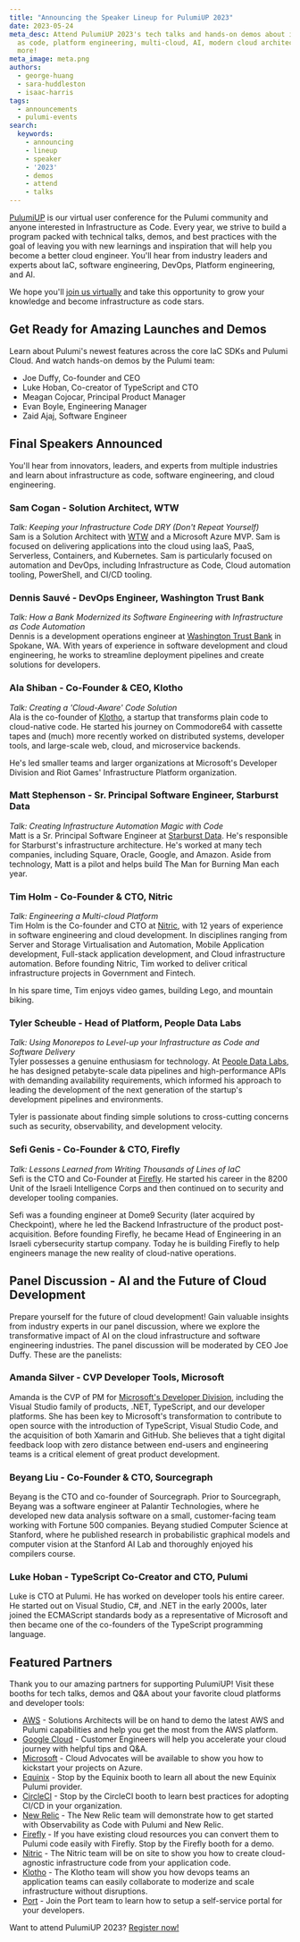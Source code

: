 ```yaml
---
title: "Announcing the Speaker Lineup for PulumiUP 2023"
date: 2023-05-24
meta_desc: Attend PulumiUP 2023's tech talks and hands-on demos about infrastructure
  as code, platform engineering, multi-cloud, AI, modern cloud architectures, and
  more!
meta_image: meta.png
authors:
  - george-huang
  - sara-huddleston
  - isaac-harris
tags:
  - announcements
  - pulumi-events
search:
  keywords:
    - announcing
    - lineup
    - speaker
    - '2023'
    - demos
    - attend
    - talks
---
```


[PulumiUP](https://www.pulumi.com/pulumi-up/) is our virtual user conference for the Pulumi community and anyone interested in Infrastructure as Code. Every year, we strive to build a program packed with technical talks, demos, and best practices with the goal of leaving you with new learnings and inspiration that will help you become a better cloud engineer. You'll hear from industry leaders and experts about IaC, software engineering, DevOps, Platform engineering, and AI.

We hope you'll [join us virtually](https://www.pulumi.com/pulumi-up/) and take this opportunity to grow your knowledge and become infrastructure as code stars.

## Get Ready for Amazing Launches and Demos

Learn about Pulumi's newest features across the core IaC SDKs and Pulumi Cloud.
And watch hands-on demos by the Pulumi team:

* Joe Duffy, Co-founder and CEO
* Luke Hoban, Co-creator of TypeScript and CTO
* Meagan Cojocar, Principal Product Manager
* Evan Boyle, Engineering Manager
* Zaid Ajaj, Software Engineer

## Final Speakers Announced

You'll hear from innovators, leaders, and experts from multiple industries and learn about infrastructure as code, software engineering, and cloud engineering.

### Sam Cogan - Solution Architect, WTW

_Talk: Keeping your Infrastructure Code DRY (Don't Repeat Yourself)_  
Sam is a Solution Architect with [WTW](https://www.wtwco.com/?utm_source=Pulumi.com&utm_medium=Website&utm_campaign=PulumiUP) and a Microsoft Azure MVP. Sam is focused on delivering applications into the cloud using IaaS, PaaS, Serverless, Containers, and Kubernetes. Sam is particularly focused on automation and DevOps, including Infrastructure as Code, Cloud automation tooling, PowerShell, and CI/CD tooling.

### Dennis Sauvé - DevOps Engineer, Washington Trust Bank

_Talk: How a Bank Modernized its Software Engineering with Infrastructure as Code Automation_  
Dennis is a development operations engineer at [Washington Trust Bank](https://www.watrust.com/?utm_source=Pulumi.com&utm_medium=Website&utm_campaign=PulumiUP) in Spokane, WA. With years of experience in software development and cloud engineering, he works to streamline deployment pipelines and create solutions for developers.

### Ala Shiban - Co-Founder & CEO, Klotho

_Talk: Creating a 'Cloud-Aware' Code Solution_  
Ala is the co-founder of [Klotho](https://klo.dev/?utm_source=Pulumi.com&utm_medium=Website&utm_campaign=PulumiUP), a startup that transforms plain code to cloud-native code. He started his journey on Commodore64 with cassette tapes and (much) more recently worked on distributed systems, developer tools, and large-scale web, cloud, and microservice backends.

He's led smaller teams and larger organizations at Microsoft's Developer Division and Riot Games' Infrastructure Platform organization.

### Matt Stephenson - Sr. Principal Software Engineer, Starburst Data

_Talk: Creating Infrastructure Automation Magic with Code_  
Matt is a Sr. Principal Software Engineer at [Starburst Data](https://www.starburst.io/?utm_source=Pulumi.com&utm_medium=Website&utm_campaign=PulumiUP). He's responsible for Starburst's infrastructure architecture. He's worked at many tech companies, including Square, Oracle, Google, and Amazon. Aside from technology, Matt is a pilot and helps build The Man for Burning Man each year.

### Tim Holm - Co-Founder & CTO, Nitric

_Talk: Engineering a Multi-cloud Platform_  
Tim Holm is the Co-founder and CTO at [Nitric](https://nitric.io/?utm_source=Pulumi.com&utm_medium=Website&utm_campaign=PulumiUP), with 12 years of experience in software engineering and cloud development. In disciplines ranging from Server and Storage Virtualisation and Automation, Mobile Application development, Full-stack application development, and Cloud infrastructure automation. Before founding Nitric, Tim worked to deliver critical infrastructure projects in Government and Fintech.

In his spare time, Tim enjoys video games, building Lego, and mountain biking.

### Tyler Scheuble - Head of Platform, People Data Labs

_Talk: Using Monorepos to Level-up your Infrastructure as Code and Software Delivery_  
Tyler possesses a genuine enthusiasm for technology. At [People Data Labs](https://www.peopledatalabs.com/?utm_source=Pulumi.com&utm_medium=Website&utm_campaign=PulumiUP), he has designed petabyte-scale data pipelines and high-performance APIs with demanding availability requirements, which informed his approach to leading the development of the next generation of the startup's development pipelines and environments.

Tyler is passionate about finding simple solutions to cross-cutting concerns such as security, observability, and development velocity.

### Sefi Genis - Co-Founder & CTO, Firefly

_Talk: Lessons Learned from Writing Thousands of Lines of IaC_  
Sefi is the CTO and Co-Founder at [Firefly](https://www.gofirefly.io/?utm_source=Pulumi.com&utm_medium=Website&utm_campaign=PulumiUP). He started his career in the 8200 Unit of the Israeli Intelligence Corps and then continued on to security and developer tooling companies.

Sefi was a founding engineer at Dome9 Security (later acquired by Checkpoint), where he led  the Backend Infrastructure of the product post-acquisition. Before founding Firefly, he became Head of Engineering in an Israeli cybersecurity startup company. Today he is building Firefly to help engineers manage the new reality of cloud-native operations.

## Panel Discussion - AI and the Future of Cloud Development

Prepare yourself for the future of cloud development! Gain valuable insights from industry experts in our panel discussion, where we explore the transformative impact of AI on the cloud infrastructure and software engineering industries. The panel discussion will be moderated by CEO Joe Duffy. These are the panelists:

### Amanda Silver - CVP Developer Tools, Microsoft

Amanda is the CVP of PM for [Microsoft's Developer Division](https://developer.microsoft.com/en-us/?utm_source=Pulumi.com&utm_medium=Website&utm_campaign=PulumiUP), including the Visual Studio family of products, .NET, TypeScript, and our developer platforms. She has been key to Microsoft's transformation to contribute to open source with the introduction of TypeScript, Visual Studio Code, and the acquisition of both Xamarin and GitHub. She believes that a tight digital feedback loop with zero distance between end-users and engineering teams is a critical element of great product development.

### Beyang Liu - Co-Founder  & CTO, Sourcegraph

Beyang is the CTO and co-founder of Sourcegraph. Prior to Sourcegraph, Beyang was a software engineer at Palantir Technologies, where he developed new data analysis software on a small, customer-facing team working with Fortune 500 companies. Beyang studied Computer Science at Stanford, where he published research in probabilistic graphical models and computer vision at the Stanford AI Lab and thoroughly enjoyed his compilers course.

### Luke Hoban - TypeScript Co-Creator and CTO, Pulumi

Luke is CTO at Pulumi. He has worked on developer tools his entire career. He started out on Visual Studio, C#, and .NET in the early 2000s, later joined the ECMAScript standards body as a representative of Microsoft and then became one of the co-founders of the TypeScript programming language.

## Featured Partners

Thank you to our amazing partners for supporting PulumiUP! Visit these booths for tech talks, demos and Q&A about your favorite cloud platforms and developer tools:

* [AWS](https://aws.amazon.com/?utm_source=Pulumi.com&utm_medium=Website&utm_campaign=PulumiUP) - Solutions Architects will be on hand to demo the latest AWS and Pulumi capabilities and help you get the most from the AWS platform.
* [Google Cloud](https://cloud.google.com/?utm_source=Pulumi.com&utm_medium=Website&utm_campaign=PulumiUP) - Customer Engineers will help you accelerate your cloud journey with helpful tips and Q&A.  
* [Microsoft](http://azure.microsoft.com/?utm_source=Pulumi.com&utm_medium=Website&utm_campaign=PulumiUP) - Cloud Advocates will be available to show you how to kickstart your projects on Azure.
* [Equinix](https://www.equinix.com/?utm_source=Pulumi.com&utm_medium=Website&utm_campaign=PulumiUP) - Stop by the Equinix booth to learn all about the new Equinix Pulumi provider.
* [CircleCI](https://circleci.com/?utm_source=Pulumi.com&utm_medium=Website&utm_campaign=PulumiUP) - Stop by the CircleCI booth to learn best practices for adopting CI/CD in your organization.  
* [New Relic](https://developer.newrelic.com/pulumi/get-started-pulumi/?utm_source=Pulumi.com&utm_medium=Website&utm_campaign=PulumiUP) - The New Relic team will demonstrate how to get started with Observability as Code with Pulumi and New Relic.
* [Firefly](https://www.gofirefly.io/?utm_source=Pulumi.com&utm_medium=Website&utm_campaign=PulumiUP) - If you have existing cloud resources you can convert them to Pulumi code easily with Firefly. Stop by the Firefly booth for a demo.
* [Nitric](https://nitric.io/?utm_source=Pulumi.com&utm_medium=Website&utm_campaign=PulumiUP) - The Nitric team will be on site to show you how to create cloud-agnostic infrastructure code from your application code.  
* [Klotho](https://klo.dev/?utm_source=Pulumi.com&utm_medium=Website&utm_campaign=PulumiUP) - The Klotho team will show you how devops teams an application teams can easily collaborate to moderize and scale infrastructure without disruptions.
* [Port](https://www.getport.io/?utm_source=Pulumi.com&utm_medium=Website&utm_campaign=PulumiUP) - Join the Port team to learn how to setup a self-service portal for your developers.

Want to attend PulumiUP 2023? [Register now!](https://www.pulumi.com/pulumi-up/)
